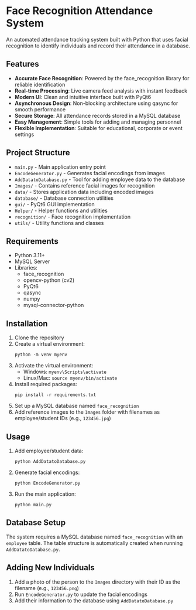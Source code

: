 # Face Recognition Attendance System

An automated attendance tracking system built with Python that uses facial recognition to identify individuals and record their attendance in a database.

## Features

- **Accurate Face Recognition**: Powered by the face_recognition library for reliable identification
- **Real-time Processing**: Live camera feed analysis with instant feedback
- **Modern UI**: Clean and intuitive interface built with PyQt6
- **Asynchronous Design**: Non-blocking architecture using qasync for smooth performance
- **Secure Storage**: All attendance records stored in a MySQL database
- **Easy Management**: Simple tools for adding and managing personnel
- **Flexible Implementation**: Suitable for educational, corporate or event settings

## Project Structure

- `main.py` - Main application entry point
- `EncodeGenerator.py` - Generates facial encodings from images
- `AddDatatoDatabase.py` - Tool for adding employee data to the database
- `Images/` - Contains reference facial images for recognition
- `data/` - Stores application data including encoded images
- `database/` - Database connection utilities
- `gui/` - PyQt6 GUI implementation
- `Helper/` - Helper functions and utilities
- `recognition/` - Face recognition implementation
- `utils/` - Utility functions and classes

## Requirements

- Python 3.11+
- MySQL Server
- Libraries:
  - face_recognition
  - opencv-python (cv2)
  - PyQt6
  - qasync
  - numpy
  - mysql-connector-python

## Installation

1. Clone the repository
2. Create a virtual environment:
   ```
   python -m venv myenv
   ```
3. Activate the virtual environment:
   - Windows: `myenv\Scripts\activate`
   - Linux/Mac: `source myenv/bin/activate`
4. Install required packages:
   ```
   pip install -r requirements.txt
   ```
5. Set up a MySQL database named `face_recognition`
6. Add reference images to the `Images` folder with filenames as employee/student IDs (e.g., `123456.jpg`)

## Usage

1. Add employee/student data:
   ```
   python AddDatatoDatabase.py
   ```

2. Generate facial encodings:
   ```
   python EncodeGenerator.py
   ```

3. Run the main application:
   ```
   python main.py
   ```

## Database Setup

The system requires a MySQL database named `face_recognition` with an `employee` table. The table structure is automatically created when running `AddDatatoDatabase.py`.

## Adding New Individuals

1. Add a photo of the person to the `Images` directory with their ID as the filename (e.g., `123456.png`)
2. Run `EncodeGenerator.py` to update the facial encodings
3. Add their information to the database using `AddDatatoDatabase.py`

